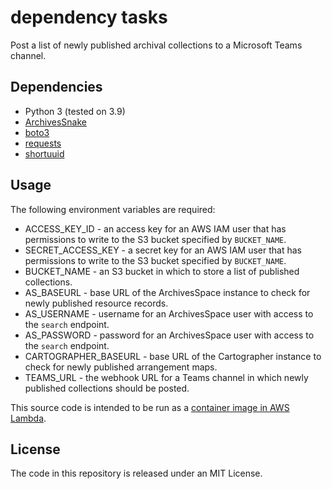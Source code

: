 # dependency tasks
Post a list of newly published archival collections to a Microsoft Teams channel.

## Dependencies
- Python 3 (tested on 3.9)
- [ArchivesSnake](https://pypi.org/project/boto3/)
- [boto3](https://pypi.org/project/ArchivesSnake/)
- [requests](https://pypi.org/project/requests/)
- [shortuuid](https://pypi.org/project/shortuuid/)

## Usage
The following environment variables are required:
- ACCESS_KEY_ID - an access key for an AWS IAM user that has permissions to
  write to the S3 bucket specified by `BUCKET_NAME`.
- SECRET_ACCESS_KEY - a secret key for an AWS IAM user that has permissions to
  write to the S3 bucket specified by `BUCKET_NAME`.
- BUCKET_NAME - an S3 bucket in which to store a list of published collections.
- AS_BASEURL - base URL of the ArchivesSpace instance to check for newly
  published resource records.
- AS_USERNAME - username for an ArchivesSpace user with access to the `search` endpoint.
- AS_PASSWORD - password for an ArchivesSpace user with access to the `search` endpoint.
- CARTOGRAPHER_BASEURL - base URL of the Cartographer instance to check for
  newly published arrangement maps.
- TEAMS_URL - the webhook URL for a Teams channel in which newly published collections should be posted.

This source code is intended to be run as a [container image in AWS Lambda](https://docs.aws.amazon.com/lambda/latest/dg/python-image.html).

## License
The code in this repository is released under an MIT License.
